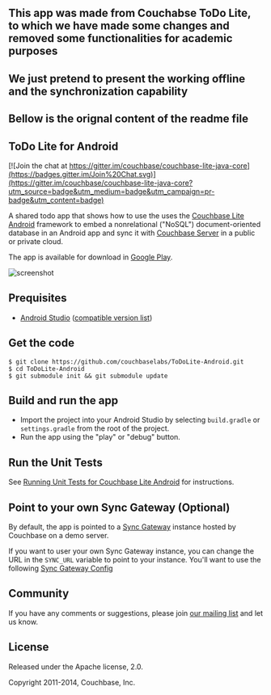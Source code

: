 ## This app was made from Couchabse ToDo Lite, to which we have made some changes and removed some functionalities for academic purposes
## We just pretend to present the working offline and the synchronization capability
## Bellow is the orignal content of the readme file

## ToDo Lite for Android

[![Join the chat at https://gitter.im/couchbase/couchbase-lite-java-core](https://badges.gitter.im/Join%20Chat.svg)](https://gitter.im/couchbase/couchbase-lite-java-core?utm_source=badge&utm_medium=badge&utm_campaign=pr-badge&utm_content=badge)

A shared todo app that shows how to use the uses the [Couchbase Lite Android](https://github.com/couchbase/couchbase-lite-android) framework to embed a nonrelational ("NoSQL") document-oriented database in an Android app and sync it with [Couchbase Server](http://www.couchbase.com/nosql-databases/couchbase-server) in a public or private cloud.

The app is available for download in [Google Play](https://play.google.com/store/apps/details?id=com.couchbase.todolite&hl=en).

![screenshot](http://cl.ly/image/0C2N2F1X3J2a/todolite_screenshot.png)

## Prequisites

* [Android Studio](http://developer.android.com/sdk/installing/studio.html) ([compatible version list](https://github.com/couchbase/couchbase-lite-android#building-couchbase-lite-master-branch-from-source))

## Get the code

```
$ git clone https://github.com/couchbaselabs/ToDoLite-Android.git
$ cd ToDoLite-Android
$ git submodule init && git submodule update
```

## Build and run the app

* Import the project into your Android Studio by selecting `build.gradle` or `settings.gradle` from the root of the project.
* Run the app using the "play" or "debug" button.

## Run the Unit Tests

See [Running Unit Tests for Couchbase Lite Android](https://github.com/couchbase/couchbase-lite-android/wiki/Running-unit-tests-for-couchbase-lite-android) for instructions.

## Point to your own Sync Gateway (Optional)

By default, the app is pointed to a [Sync Gateway](https://github.com/couchbase/sync_gateway) instance hosted by Couchbase on a demo server.  

If you want to user your own Sync Gateway instance, you can change the URL in the `SYNC_URL` variable to point to your instance.  You'll want to use the following [Sync Gateway Config](https://github.com/couchbaselabs/ToDoLite-iOS/blob/master/sync-gateway-config.json)

## Community

If you have any comments or suggestions, please join [our mailing list](https://groups.google.com/forum/#!forum/mobile-couchbase) and let us know.

## License

Released under the Apache license, 2.0.

Copyright 2011-2014, Couchbase, Inc.


